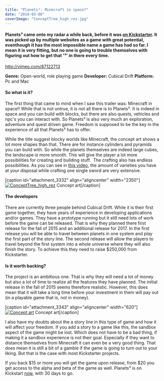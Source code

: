 ```yaml
---
title: "Planets³: Minecraft in space?"
date: "2014-03-06"
coverImage: "ConceptTree_high_rez.jpg"
---
```


#### Planets³ came onto my radar a while back, before it was [on Kickstarter](https://www.kickstarter.com/projects/1247991467/planets3). It was picked up by multiple websites as a game with great potential, eventhough it has the most impossible name a game has had so far. I mean it is very fitting, but no one is going to trouble themselves with figuring out how to get that '³' in there every time.

http://vimeo.com/87122713

**Genre:** Open-world, role playing game **Developer:** Cubical Drift **Platform:** Pc and Mac

#### So what is it?

The first thing that came to mind when I saw this trailer was: Minecraft in space!! While that is not untrue, it is not all there is to Planets³. It is indeed in space and you can build with blocks, but there are also quests, vehicles and npc's you can interact with. So Planets³ is also very much an exploration, adventure and quest driven game. Freedom is supposed to be the key in the experience of all that Planets³ has to offer.

While the title suggest blocky worlds like Minecraft, the concept art shows a lot more shapes than that. There are for instance cylinders and pyramids you can build with. So while the planets themselves are indeed large cubes, the landscape is more smooth. This will give the player a lot more possibilities for creating and building stuff.  The crafting also has endless possibilities. As you can see in [this video](http://vimeo.com/87122714), the amount of varieties you have at your disposal while crafting one single sword are very extensive.

\[caption id="attachment\_3332" align="aligncenter" width="2350"\][![ConceptTree_high_rez](images/ConceptTree_high_rez.jpg)](http://www.legenddiaries.com/wp-content/uploads/2014/03/ConceptTree_high_rez.jpg) Concept art\[/caption\]

#### The developers

There are currently three people behind Cubical Drift. While it is their first game together, they have years of experience in developing applications and/or games. They have a prototype running but it still need lots of work before the game can be released. That is why they planned there first release for the fall of 2015 and an additional release for 2017. In the first release you will be able to travel between planets in one system and play the first part of the story line. The second release will allow the players to travel beyond the first system into a whole universe where they will also finish the story. To achieve this they need to raise $250,000 from Kickstarter.

#### Is it worth backing?

The project is an ambitious one. That is why they will need a lot of money but also a lot of time to realize all the features they have planned. The initial release in the fall of 2015 seems therefore realistic. However, this does mean that it will take a long time before your investment in them will pay out (in a playable game that is, not in money).

\[caption id="attachment\_3343" align="aligncenter" width="620"\][![Concept art](images/af6ecf304b34685704449517777715d4_large.jpg)](http://www.legenddiaries.com/wp-content/uploads/2014/03/af6ecf304b34685704449517777715d4_large.jpg) Concept art\[/caption\]

I also have my doubts about the a story line in this type of game and how it will affect your freedom. If you add a story to a game like this, the sandbox aspect of the game might be lost. Which does not have to be a bad thing, if making it a sandbox experience is not their goal. Especially if they want to distance themselves from Minecraft it can even be a very good thing. That does mean it is still a bit of a gamble if the game is going to turn out to your liking. But that is the case with most Kickstarter projects.

If you back $15 or more you will get the game upon release, from $20 you get access to the alpha and beta of the game as well. Planets³ is on Kickstart [now](https://www.kickstarter.com/projects/1247991467/planets3), with 30 days to go.
